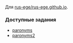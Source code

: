 Для [rus-ege/rus-ege.github.io](https://github.com/rus-ege/rus-ege.github.io).

### Доступные задания
* [paronyms](https://rus-ege.github.io/task/?paronyms)
* [paronyms2](https://rus-ege.github.io/task/?paronyms2)
